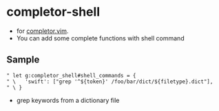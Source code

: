 # completor-shell
- for [completor.vim](https://github.com/maralla/completor.vim.git).
- You can add some complete functions with shell command

## Sample

```
" let g:completor_shell#shell_commands = {
" \   'swift': ["grep '^${token}' /foo/bar/dict/${filetype}.dict"],
" \ }

```

- grep keywords from a dictionary file
